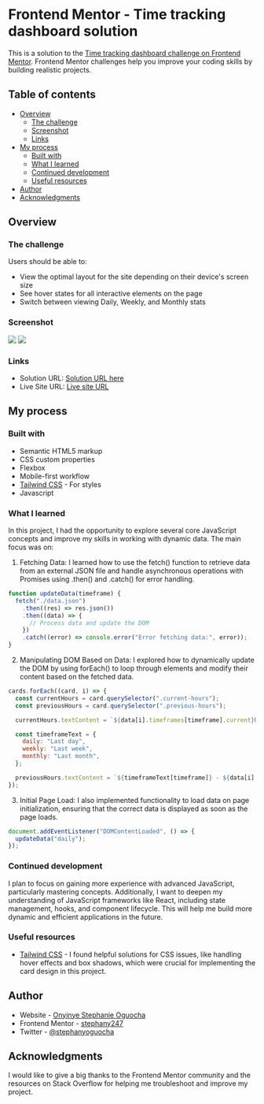 # Frontend Mentor - Time tracking dashboard solution

This is a solution to the [Time tracking dashboard challenge on Frontend Mentor](https://www.frontendmentor.io/challenges/time-tracking-dashboard-UIQ7167Jw). Frontend Mentor challenges help you improve your coding skills by building realistic projects.

## Table of contents

- [Overview](#overview)
  - [The challenge](#the-challenge)
  - [Screenshot](#screenshot)
  - [Links](#links)
- [My process](#my-process)
  - [Built with](#built-with)
  - [What I learned](#what-i-learned)
  - [Continued development](#continued-development)
  - [Useful resources](#useful-resources)
- [Author](#author)
- [Acknowledgments](#acknowledgments)

## Overview

### The challenge

Users should be able to:

- View the optimal layout for the site depending on their device's screen size
- See hover states for all interactive elements on the page
- Switch between viewing Daily, Weekly, and Monthly stats

### Screenshot

![](./images/screencapture-stephany247-github-io-time-tracking-dashboard-main-2024-12-27-08_42_30.png)
![](./images/screencapture-stephany247-github-io-time-tracking-dashboard-main-2024-12-27-08_43_16.png)

### Links

- Solution URL: [Solution URL here](https://github.com/stephany247/time-tracking-dashboard-main)
- Live Site URL: [Live site URL](https://stephany247.github.io/time-tracking-dashboard-main/)

## My process

### Built with

- Semantic HTML5 markup
- CSS custom properties
- Flexbox
- Mobile-first workflow
- [Tailwind CSS](https://tailwindcss.com/docs/installation) - For styles
- Javascript

### What I learned

In this project, I had the opportunity to explore several core JavaScript concepts and improve my skills in working with dynamic data. The main focus was on:

1. Fetching Data: I learned how to use the fetch() function to retrieve data from an external JSON file and handle asynchronous operations with Promises using .then() and .catch() for error handling.

```js
function updateData(timeframe) {
  fetch("./data.json")
    .then((res) => res.json())
    .then((data) => {
      // Process data and update the DOM
    })
    .catch((error) => console.error("Error fetching data:", error));
}
```

2. Manipulating DOM Based on Data: I explored how to dynamically update the DOM by using forEach() to loop through elements and modify their content based on the fetched data.

```js
cards.forEach((card, i) => {
  const currentHours = card.querySelector(".current-hours");
  const previousHours = card.querySelector(".previous-hours");

  currentHours.textContent = `${data[i].timeframes[timeframe].current}hrs`;

  const timeframeText = {
    daily: "Last day",
    weekly: "Last week",
    monthly: "Last month",
  };

  previousHours.textContent = `${timeframeText[timeframe]} - ${data[i].timeframes[timeframe].previous}hrs`;
});
```

3. Initial Page Load: I also implemented functionality to load data on page initialization, ensuring that the correct data is displayed as soon as the page loads.

```js
document.addEventListener("DOMContentLoaded", () => {
  updateData("daily");
});
```

### Continued development

I plan to focus on gaining more experience with advanced JavaScript, particularly mastering concepts. Additionally, I want to deepen my understanding of JavaScript frameworks like React, including state management, hooks, and component lifecycle. This will help me build more dynamic and efficient applications in the future.

### Useful resources

- [Tailwind CSS](https://tailwindcss.com/docs/installation) - I found helpful solutions for CSS issues, like handling hover effects and box shadows, which were crucial for implementing the card design in this project.

## Author

- Website - [Onyinye Stephanie Oguocha](https://www.your-site.com)
- Frontend Mentor - [stephany247](https://www.frontendmentor.io/profile/stephany247)
- Twitter - [@stephanyoguocha](https://x.com/stephanyoguocha)

## Acknowledgments

I would like to give a big thanks to the Frontend Mentor community and the resources on Stack Overflow for helping me troubleshoot and improve my project.
